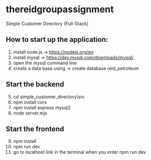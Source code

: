 # thereidgroupassignment
Simple Customer Directory (Full-Stack)
## How to start up the application:
1. install node.js -> https://nodejs.org/en
2. install mysql -> https://dev.mysql.com/downloads/mysql/
3. open the mysql command line
4. create a data base using -> create database reid_petroleum 
## Start the backend
5. cd simple_customer_directory\src
6. npm install cors
7. npm install express mysql2
8. node server.mjs
## Start the frontend
9.  npm install
10. npm run dev
11. go to localhost link in the terminal when you enter npm run dev
